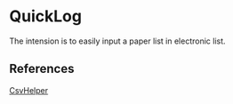 ﻿# QuickLog

The intension is to easily input a paper list in electronic list.

## References

 [CsvHelper](https://joshclose.github.io/CsvHelper/getting-started/)

